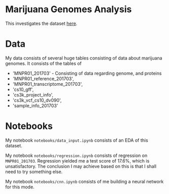 # Marijuana Genomes Analysis

This investigates the dataset [here](https://www.kaggle.com/datasets/bigquery/genomics-cannabis/data). 

# Data
My data consists of several huge tables consisting of data about marijuana genomes. It consists of the tables of 
* 'MNPR01_201703' - Consisting of data regarding genome, and proteins
* 'MNPR01_reference_201703',
* 'MNPR01_transcriptome_201703',
* 'cs10_gff',
* 'cs3k_project_info',
* 'cs3k_vcf_cs10_dv090',
* 'sample_info_201703'

# Notebooks

My notebook ```notebooks/data_input.ipynb``` consists of an EDA of this dataset.

My notebook ```notebooks/regression.ipynb``` consists of regression on ```MNPR01_201703```. Regression yielded me a test score of 17.6%, which is unsatisfactory. The conclusion I may achieve based on this is that I shall need to try something else. 

My notebook ```notebooks/cnn.ipynb``` consists of me building a neural network for this mode.
